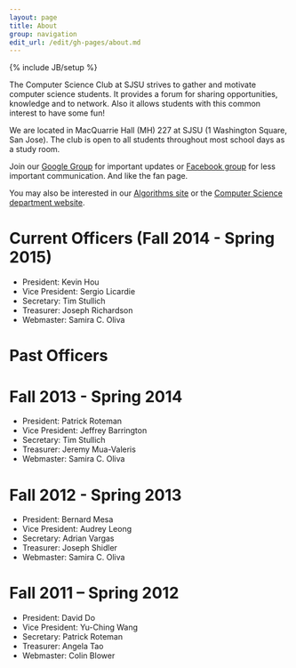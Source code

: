 ```yaml
---
layout: page
title: About
group: navigation
edit_url: /edit/gh-pages/about.md
---
```


{% include JB/setup %}

The Computer Science Club at SJSU strives to gather and motivate computer
science students. It provides a forum for sharing opportunities, knowledge and
to network. Also it allows students with this common interest to have some fun!

We are located in MacQuarrie Hall (MH) 227 at SJSU (1 Washington Square,
San Jose). The club is open to all students throughout most school days as a
study room.

Join our [Google Group](http://groups.google.com/group/sjsucsclub) for
important updates or
[Facebook group](http://www.facebook.com/home.php?sk=group_153710221335288&ap=1)
for less important communication. And like the fan page.

You may also be interested in our
[Algorithms site](http://topcoder.csclubsjsu.com/) or the
[Computer Science department website](http://cs.sjsu.edu/).


# Current Officers (Fall 2014 - Spring 2015)

* President: Kevin Hou
* Vice President: Sergio Licardie
* Secretary: Tim Stullich
* Treasurer: Joseph Richardson
* Webmaster: Samira C. Oliva

# Past Officers

# Fall 2013 - Spring 2014

* President: Patrick Roteman
* Vice President: Jeffrey Barrington 
* Secretary: Tim Stullich
* Treasurer: Jeremy Mua-Valeris
* Webmaster: Samira C. Oliva


# Fall 2012 - Spring 2013

* President: Bernard Mesa
* Vice President: Audrey Leong
* Secretary: Adrian Vargas
* Treasurer: Joseph Shidler
* Webmaster: Samira C. Oliva

# Fall 2011 – Spring 2012

* President: David Do
* Vice President: Yu-Ching Wang
* Secretary: Patrick Roteman
* Treasurer: Angela Tao
* Webmaster: Colin Blower

